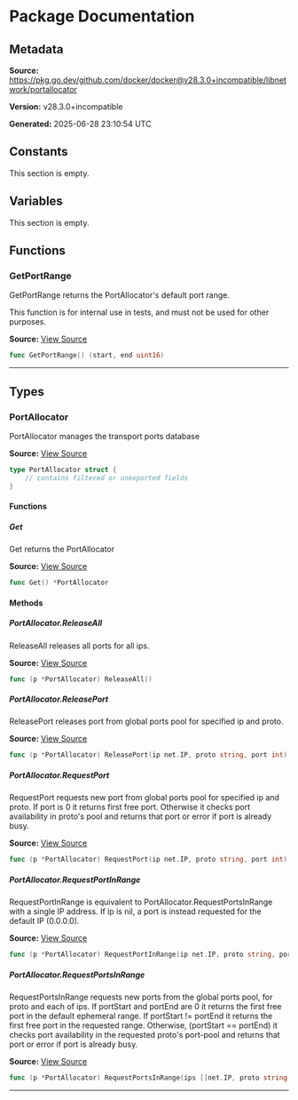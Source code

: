 # Package Documentation

## Metadata

**Source:** https://pkg.go.dev/github.com/docker/docker@v28.3.0+incompatible/libnetwork/portallocator

**Version:** v28.3.0+incompatible

**Generated:** 2025-06-28 23:10:54 UTC

## Constants

This section is empty.

## Variables

This section is empty.

## Functions

### GetPortRange

GetPortRange returns the PortAllocator's default port range.

This function is for internal use in tests, and must not be used
for other purposes.

**Source:** [View Source](https://github.com/docker/docker/blob/v28.3.0/libnetwork/portallocator/portallocator.go#L62)  

```go
func GetPortRange() (start, end uint16)
```

---

## Types

### PortAllocator

PortAllocator manages the transport ports database

**Source:** [View Source](https://github.com/docker/docker/blob/v28.3.0/libnetwork/portallocator/portallocator.go#L38)  

```go
type PortAllocator struct {
	// contains filtered or unexported fields
}
```

#### Functions

##### Get

Get returns the PortAllocator

**Source:** [View Source](https://github.com/docker/docker/blob/v28.3.0/libnetwork/portallocator/portallocator.go#L68)  

```go
func Get() *PortAllocator
```

#### Methods

##### PortAllocator.ReleaseAll

ReleaseAll releases all ports for all ips.

**Source:** [View Source](https://github.com/docker/docker/blob/v28.3.0/libnetwork/portallocator/portallocator.go#L280)  

```go
func (p *PortAllocator) ReleaseAll()
```

##### PortAllocator.ReleasePort

ReleasePort releases port from global ports pool for specified ip and proto.

**Source:** [View Source](https://github.com/docker/docker/blob/v28.3.0/libnetwork/portallocator/portallocator.go#L261)  

```go
func (p *PortAllocator) ReleasePort(ip net.IP, proto string, port int)
```

##### PortAllocator.RequestPort

RequestPort requests new port from global ports pool for specified ip and proto.
If port is 0 it returns first free port. Otherwise it checks port availability
in proto's pool and returns that port or error if port is already busy.

**Source:** [View Source](https://github.com/docker/docker/blob/v28.3.0/libnetwork/portallocator/portallocator.go#L113)  

```go
func (p *PortAllocator) RequestPort(ip net.IP, proto string, port int) (int, error)
```

##### PortAllocator.RequestPortInRange

RequestPortInRange is equivalent to PortAllocator.RequestPortsInRange with
a single IP address. If ip is nil, a port is instead requested for the
default IP (0.0.0.0).

**Source:** [View Source](https://github.com/docker/docker/blob/v28.3.0/libnetwork/portallocator/portallocator.go#L123)  

```go
func (p *PortAllocator) RequestPortInRange(ip net.IP, proto string, portStart, portEnd int) (int, error)
```

##### PortAllocator.RequestPortsInRange

RequestPortsInRange requests new ports from the global ports pool, for proto and each of ips.
If portStart and portEnd are 0 it returns the first free port in the default ephemeral range.
If portStart != portEnd it returns the first free port in the requested range.
Otherwise, (portStart == portEnd) it checks port availability in the requested proto's port-pool
and returns that port or error if port is already busy.

**Source:** [View Source](https://github.com/docker/docker/blob/v28.3.0/libnetwork/portallocator/portallocator.go#L135)  

```go
func (p *PortAllocator) RequestPortsInRange(ips []net.IP, proto string, portStart, portEnd int) (int, error)
```

---

